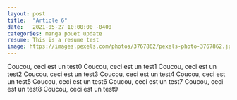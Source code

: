 ```yaml
---
layout: post
title:  "Article 6"
date:   2021-05-27 10:00:00 -0400
categories: manga pouet update
resume: This is a resume test
image: https://images.pexels.com/photos/3767862/pexels-photo-3767862.jpeg?auto=compress&cs=tinysrgb&dpr=2
---
```

Coucou, ceci est un test0
Coucou, ceci est un test1
Coucou, ceci est un test2
Coucou, ceci est un test3
Coucou, ceci est un test4
Coucou, ceci est un test5
Coucou, ceci est un test6
Coucou, ceci est un test7
Coucou, ceci est un test8
Coucou, ceci est un test9
